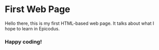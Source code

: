 # First Web Page
Hello there, this is my first HTML-based web page. It talks about what I hope to learn in Epicodus.

### Happy coding!